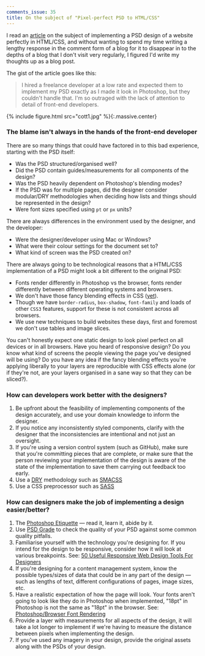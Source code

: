```yaml
---
comments_issue: 35
title: On the subject of "Pixel-perfect PSD to HTML/CSS"
---
```

I read an [article](http://blog.teamtreehouse.com/pixel-perfect-front-end-development-matters) on the subject of implementing a PSD design of a website perfectly in HTML/CSS, and without wanting to spend my time writing a lengthy response in the comment form of a blog for it to disappear in to the depths of a blog that I don't visit very regularly, I figured I'd write my thoughts up as a blog post.

<!-- more -->

The gist of the article goes like this:

> I hired a freelance developer at a low rate and expected them to implement my PSD exactly as I made it look in Photoshop, but they couldn't handle that. I'm so outraged with the lack of attention to detail of front-end developers.

{% include figure.html src="cott1.jpg" %}{:.massive.center}


### The blame isn't always in the hands of the front-end developer

There are so many things that could have factored in to this bad experience, starting with the PSD itself:

- Was the PSD structured/organised well?
- Did the PSD contain guides/measurements for all components of the design?
- Was the PSD heavily dependent on Photoshop's blending modes?
- If the PSD was for multiple pages, did the designer consider modular/DRY methodologies when deciding how lists and things should be represented in the design?
- Were font sizes specified using `pt` or `px` units?

There are always differences in the environment used by the designer, and the developer:

- Were the designer/developer using Mac or Windows?
- What were their colour settings for the document set to?
- What kind of screen was the PSD created on?

There are always going to be technological reasons that a HTML/CSS implementation of a PSD might look a bit different to the original PSD:

- Fonts render differently in Photoshop vs the browser, fonts render differently between different operating systems and browsers.
- We don't have those fancy blending effects in CSS ([yet](http://demosthenes.info/blog/707/PhotoShop-In-The-Browser-Understanding-CSS-Blend-Modes)).
- Though we have `border-radius`, `box-shadow`, `font-family` and loads of other `CSS3` features, support for these is not consistent across all browsers.
- We use new techniques to build websites these days, first and foremost we don't use tables and image slices.

You can't honestly expect one static design to look pixel perfect on all devices or in all browsers. Have you heard of responsive design? Do you know what kind of screens the people viewing the page you've designed will be using? Do you have any idea if the fancy blending effects you're applying liberally to your layers are reproducible with CSS effects alone (or if they're not, are your layers organised in a sane way so that they can be sliced?).

### How can developers work better with the designers?

1. Be upfront about the feasibility of implementing components of the design accurately, and use your domain knowledge to inform the designer.
2. If you notice any inconsistently styled components, clarify with the designer that the inconsistencies are intentional and not just an oversight.
3. If you're using a version control system (such as GitHub), make sure that you're committing pieces that are complete, or make sure that the person reviewing your implementation of the design is aware of the state of the implementation to save them carrying out feedback too early.
4. Use a [DRY](http://en.wikipedia.org/wiki/Don't_repeat_yourself) methodology such as [SMACSS](http://smacss.com/)
5. Use a CSS preprocessor such as [SASS](http://sass-lang.com/)

### How can designers make the job of implementing a design easier/better?

1. The [Photoshop Etiquette](http://photoshopetiquette.com/) &mdash; read it, learn it, abide by it.
2. Use [PSD Grade](http://psdgrade.com/) to check the quality of your PSD against some common quality pitfalls.
3. Familiarise yourself with the technology you're designing for. If you intend for the design to be responsive, consider how it will look at various breakpoints. See: [50 Useful Responsive Web Design Tools For Designers](http://www.hongkiat.com/blog/rwd-tools/)
4. If you're designing for a content management system, know the possible types/sizes of data that could be in any part of the design &mdash; such as lengths of text, different configurations of pages, image sizes, etc.
5. Have a realistic expectation of how the page will look. Your fonts aren't going to look like they do in Photoshop when implemented, "18pt" in Photoshop is not the same as "18pt" in the browser. See: [Photoshop/Browser Font Rendering](http://pajama-sloth.tumblr.com/post/20808946617/photoshop-vs-browser-font-rendering)
6. Provide a layer with measurements for all aspects of the design, it will take a lot longer to implement if we're having to measure the distance between pixels when implementing the design.
7. If you've used any imagery in your design, provide the original assets along with the PSDs of your design.

